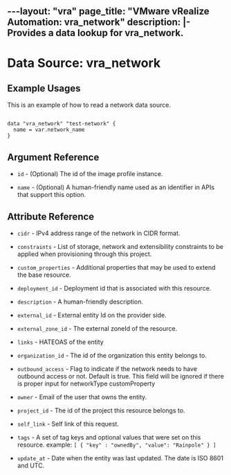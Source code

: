 ---layout: "vra"
page_title: "VMware vRealize Automation: vra_network"
description: |-
  Provides a data lookup for vra_network.
---

# Data Source: vra_network
## Example Usages

This is an example of how to read a network data source.

```hcl

data "vra_network" "test-network" {
  name = var.network_name
}

```

## Argument Reference

* `id` - (Optional) The id of the image profile instance.

* `name` - (Optional) A human-friendly name used as an identifier in APIs that support this option.

## Attribute Reference

* `cidr` - IPv4 address range of the network in CIDR format.

* `constraints` - List of storage, network and extensibility constraints to be applied when provisioning through this project.

* `custom_properties` - Additional properties that may be used to extend the base resource.

* `deployment_id` - Deployment id that is associated with this resource.

* `description` - A human-friendly description.

* `external_id` - External entity Id on the provider side.

* `external_zone_id` - The external zoneId of the resource.

* `links` - HATEOAS of the entity

* `organization_id` - The id of the organization this entity belongs to.

* `outbound_access` - Flag to indicate if the network needs to have outbound access or not. Default is true. This field will be ignored if there is proper input for networkType customProperty

* `owner` - Email of the user that owns the entity.

* `project_id` - The id of the project this resource belongs to.

* `self_link` - Self link of this request.

* `tags` - A set of tag keys and optional values that were set on this resource.
           example: `[ { "key" : "ownedBy", "value": "Rainpole" } ]`

* `update_at` - Date when the entity was last updated. The date is ISO 8601 and UTC.
